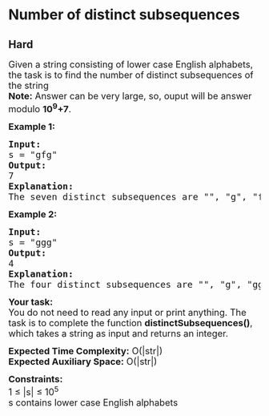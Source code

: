 # Number of distinct subsequences
## Hard
<div class="problems_problem_content__Xm_eO" speechify-initial-font-family="Roboto, sans-serif" speechify-initial-font-size="16px"><p speechify-initial-font-family="urw-din" speechify-initial-font-size="17px"><span style="font-size: 18px;" speechify-initial-font-family="urw-din" speechify-initial-font-size="17px">Given a string consisting of lower case English alphabets, the task is to find the number of distinct subsequences of the string<br speechify-initial-font-family="urw-din" speechify-initial-font-size="17px"><strong speechify-initial-font-family="urw-din" speechify-initial-font-size="17px">Note:</strong> Answer can be very large, so, ouput will be answer modulo <strong speechify-initial-font-family="urw-din" speechify-initial-font-size="17px">10<sup speechify-initial-font-family="urw-din" speechify-initial-font-size="17px">9</sup>+7</strong>.</span></p>
<p speechify-initial-font-family="urw-din" speechify-initial-font-size="17px"><strong speechify-initial-font-family="urw-din" speechify-initial-font-size="17px"><span style="font-size: 18px;" speechify-initial-font-family="urw-din" speechify-initial-font-size="17px">Example 1:</span></strong></p>
<pre speechify-initial-font-family="urw-din" speechify-initial-font-size="17px"><span style="font-size: 18px;" speechify-initial-font-family="urw-din" speechify-initial-font-size="17px"><strong speechify-initial-font-family="urw-din" speechify-initial-font-size="17px">Input:</strong> <br speechify-initial-font-family="urw-din" speechify-initial-font-size="17px">s = "gfg"</span>
<span style="font-size: 18px;" speechify-initial-font-family="urw-din" speechify-initial-font-size="17px"><strong speechify-initial-font-family="urw-din" speechify-initial-font-size="17px">Output:</strong> <br speechify-initial-font-family="urw-din" speechify-initial-font-size="17px">7
<strong speechify-initial-font-family="urw-din" speechify-initial-font-size="17px">Explanation:</strong> <br speechify-initial-font-family="urw-din" speechify-initial-font-size="17px">The seven distinct subsequences are "", "g", "f", "gf", "fg", "gg" and "gfg" .</span></pre>
<p speechify-initial-font-family="urw-din" speechify-initial-font-size="17px"><strong speechify-initial-font-family="urw-din" speechify-initial-font-size="17px"><span style="font-size: 18px;" speechify-initial-font-family="urw-din" speechify-initial-font-size="17px">Example 2:</span></strong></p>
<pre speechify-initial-font-family="urw-din" speechify-initial-font-size="17px"><span style="font-size: 18px;" speechify-initial-font-family="urw-din" speechify-initial-font-size="17px"><strong speechify-initial-font-family="urw-din" speechify-initial-font-size="17px">Input:</strong> <br speechify-initial-font-family="urw-din" speechify-initial-font-size="17px">s = "ggg"</span>
<span style="font-size: 18px;" speechify-initial-font-family="urw-din" speechify-initial-font-size="17px"><strong speechify-initial-font-family="urw-din" speechify-initial-font-size="17px">Output:</strong> <br speechify-initial-font-family="urw-din" speechify-initial-font-size="17px">4
<strong speechify-initial-font-family="urw-din" speechify-initial-font-size="17px">Explanation:</strong> <br speechify-initial-font-family="urw-din" speechify-initial-font-size="17px">The four distinct subsequences are "", "g", "gg", "ggg".</span></pre>
<p speechify-initial-font-family="urw-din" speechify-initial-font-size="17px"><span style="font-size: 18px;" speechify-initial-font-family="urw-din" speechify-initial-font-size="17px"><strong speechify-initial-font-family="urw-din" speechify-initial-font-size="17px">Your task:</strong><br speechify-initial-font-family="urw-din" speechify-initial-font-size="17px">You do not need to read any input or print anything. The task is to complete the function <strong speechify-initial-font-family="urw-din" speechify-initial-font-size="17px">distinctSubsequences()</strong>, which takes a string as input and returns an integer. </span></p>
<p speechify-initial-font-family="urw-din" speechify-initial-font-size="17px"><span style="font-size: 18px;" speechify-initial-font-family="urw-din" speechify-initial-font-size="17px"><strong speechify-initial-font-family="urw-din" speechify-initial-font-size="17px">Expected Time Complexity:</strong>&nbsp;O(|str|)<br speechify-initial-font-family="urw-din" speechify-initial-font-size="17px"><strong speechify-initial-font-family="urw-din" speechify-initial-font-size="17px">Expected Auxiliary Space:</strong>&nbsp;O(|str|)</span></p>
<p speechify-initial-font-family="urw-din" speechify-initial-font-size="17px"><span style="font-size: 18px;" speechify-initial-font-family="urw-din" speechify-initial-font-size="17px"><strong speechify-initial-font-family="urw-din" speechify-initial-font-size="17px">Constraints:</strong></span><br speechify-initial-font-family="urw-din" speechify-initial-font-size="17px"><span style="font-size: 18px;" speechify-initial-font-family="urw-din" speechify-initial-font-size="17px">1 ≤ |s| ≤ 10<sup speechify-initial-font-family="urw-din" speechify-initial-font-size="17px">5</sup><br speechify-initial-font-family="urw-din" speechify-initial-font-size="17px">s contains lower case English alphabets</span></p></div>